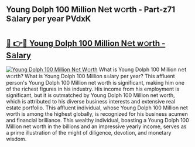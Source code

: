 ## Young Dolph 100 Million N𝚎t w𝚘rth - Part-z71 S𝚊lary per year PVdxK

# <h2><a href="http://gc2max.nevu.top/?p=Young+Dolph+100+Million">🔗 👉🔴 Young Dolph 100 Million N𝚎t w𝚘rth - S𝚊lary</a></h2>

[![Young Dolph 100 Million N𝚎t W𝚘rth](https://i.imgur.com/Oavwk0R.jpeg)](http://gc2max.nevu.top/?p=Young+Dolph+100+Million)
What is Young Dolph 100 Million n𝚎t w𝚘rth? What is Young Dolph 100 Million s𝚊lary per year?
This affluent person's Young Dolph 100 Million net worth is significant, making him one of the richest figures in his industry. His income from his employment is significant, but it is outmatched by Young Dolph 100 Million net worth, which is attributed to his diverse business interests and extensive real estate portfolio. This affluent individual, whose Young Dolph 100 Million net worth is among the highest globally, is recognized for his business acumen and financial brilliance. This wealthy individual, boasting a Young Dolph 100 Million net worth in the billions and an impressive yearly income, serves as a prime illustration of the might of diligence, devotion, and monetary wisdom.
